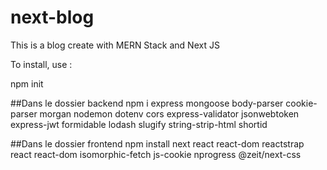 # next-blog

This is a blog create with MERN Stack and Next JS

To install, use :

npm init

##Dans le dossier backend
npm i express mongoose body-parser cookie-parser morgan nodemon dotenv cors express-validator jsonwebtoken express-jwt formidable lodash slugify string-strip-html shortid 

##Dans le dossier frontend
npm install next react react-dom reactstrap react react-dom isomorphic-fetch js-cookie nprogress @zeit/next-css


